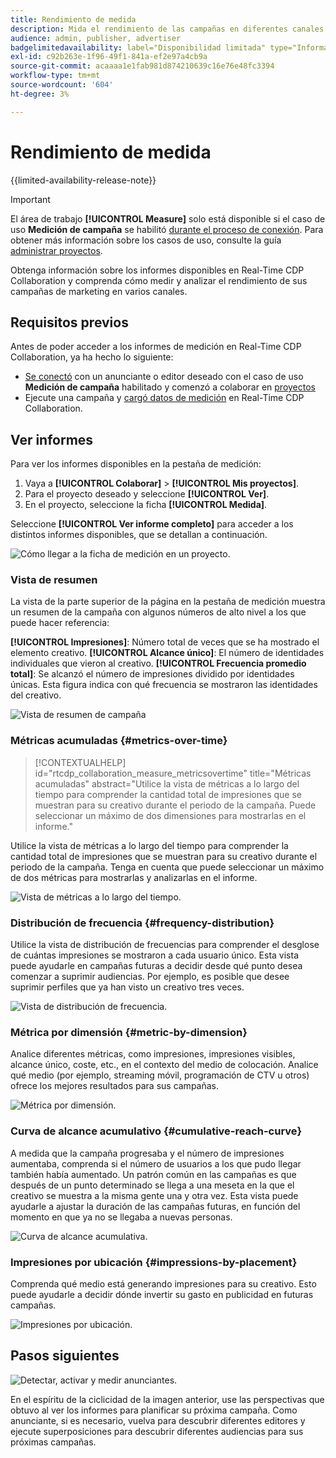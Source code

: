 ```yaml
---
title: Rendimiento de medida
description: Mida el rendimiento de las campañas en diferentes canales. Aprenda a utilizar e interpretar varios informes.
audience: admin, publisher, advertiser
badgelimitedavailability: label="Disponibilidad limitada" type="Informative" url="https://helpx.adobe.com/legal/product-descriptions/real-time-customer-data-platform-collaboration.html newtab=true"
exl-id: c92b263e-1f96-49f1-841a-ef2e97a4cb9a
source-git-commit: acaaaa1e1fab981d874210639c16e76e48fc3394
workflow-type: tm+mt
source-wordcount: '604'
ht-degree: 3%

---
```


# Rendimiento de medida

{{limited-availability-release-note}}

>[!IMPORTANT]
>
>El área de trabajo **[!UICONTROL Measure]** solo está disponible si el caso de uso **Medición de campaña** se habilitó [durante el proceso de conexión](../connect/establishing-connections.md#connection-settings). Para obtener más información sobre los casos de uso, consulte la guía [administrar proyectos](./manage-projects.md#project-use-cases).

Obtenga información sobre los informes disponibles en Real-Time CDP Collaboration y comprenda cómo medir y analizar el rendimiento de sus campañas de marketing en varios canales.

## Requisitos previos

Antes de poder acceder a los informes de medición en Real-Time CDP Collaboration, ya ha hecho lo siguiente:

* [Se conectó](/help/guide/connect/establishing-connections.md) con un anunciante o editor deseado con el caso de uso **Medición de campaña** habilitado y comenzó a colaborar en [proyectos](/help/guide/collaborate/manage-projects.md)
* Ejecute una campaña y [cargó datos de medición](/help/guide/setup/onboard-measurement-data.md) en Real-Time CDP Collaboration.

## Ver informes

Para ver los informes disponibles en la pestaña de medición:

1. Vaya a **[!UICONTROL Colaborar]** > **[!UICONTROL Mis proyectos]**.
2. Para el proyecto deseado y seleccione **[!UICONTROL Ver]**.
3. En el proyecto, seleccione la ficha **[!UICONTROL Medida]**.

Seleccione **[!UICONTROL Ver informe completo]** para acceder a los distintos informes disponibles, que se detallan a continuación.

![Cómo llegar a la ficha de medición en un proyecto.](/help/assets/collaborate/measure/measurement.gif)

### Vista de resumen

La vista de la parte superior de la página en la pestaña de medición muestra un resumen de la campaña con algunos números de alto nivel a los que puede hacer referencia:

**[!UICONTROL Impresiones]**: Número total de veces que se ha mostrado el elemento creativo.
**[!UICONTROL Alcance único]**: El número de identidades individuales que vieron al creativo.
**[!UICONTROL Frecuencia promedio total]**: Se alcanzó el número de impresiones dividido por identidades únicas. Esta figura indica con qué frecuencia se mostraron las identidades del creativo.

![Vista de resumen de campaña](/help/assets/collaborate/measure/campaign-summary.png)

### Métricas acumuladas {#metrics-over-time}

>[!CONTEXTUALHELP]
>id="rtcdp_collaboration_measure_metricsovertime"
>title="Métricas acumuladas"
>abstract="Utilice la vista de métricas a lo largo del tiempo para comprender la cantidad total de impresiones que se muestran para su creativo durante el periodo de la campaña. Puede seleccionar un máximo de dos dimensiones para mostrarlas en el informe."

Utilice la vista de métricas a lo largo del tiempo para comprender la cantidad total de impresiones que se muestran para su creativo durante el periodo de la campaña. Tenga en cuenta que puede seleccionar un máximo de dos métricas para mostrarlas y analizarlas en el informe.

![Vista de métricas a lo largo del tiempo.](/help/assets/collaborate/measure/metrics-over-time.png)

### Distribución de frecuencia {#frequency-distribution}

Utilice la vista de distribución de frecuencias para comprender el desglose de cuántas impresiones se mostraron a cada usuario único. Esta vista puede ayudarle en campañas futuras a decidir desde qué punto desea comenzar a suprimir audiencias. Por ejemplo, es posible que desee suprimir perfiles que ya han visto un creativo tres veces.

![Vista de distribución de frecuencia.](/help/assets/collaborate/measure/frequency-distribution.gif)

### Métrica por dimensión {#metric-by-dimension}

Analice diferentes métricas, como impresiones, impresiones visibles, alcance único, coste, etc., en el contexto del medio de colocación. Analice qué medio (por ejemplo, streaming móvil, programación de CTV u otros) ofrece los mejores resultados para sus campañas.

![Métrica por dimensión.](/help/assets/collaborate/measure/metric-by-dimension.png)

### Curva de alcance acumulativo {#cumulative-reach-curve}

A medida que la campaña progresaba y el número de impresiones aumentaba, comprenda si el número de usuarios a los que pudo llegar también había aumentado. Un patrón común en las campañas es que después de un punto determinado se llega a una meseta en la que el creativo se muestra a la misma gente una y otra vez. Esta vista puede ayudarle a ajustar la duración de las campañas futuras, en función del momento en que ya no se llegaba a nuevas personas.

![Curva de alcance acumulativa.](/help/assets/collaborate/measure/cumulative-reach-curve.png)

### Impresiones por ubicación {#impressions-by-placement}

Comprenda qué medio está generando impresiones para su creativo. Esto puede ayudarle a decidir dónde invertir su gasto en publicidad en futuras campañas.

![Impresiones por ubicación.](/help/assets/collaborate/measure/impressions-by-placement.png)

## Pasos siguientes

![Detectar, activar y medir anunciantes.](/help/assets/end-to-end-workflow/discover-activate-measure.png)

En el espíritu de la ciclicidad de la imagen anterior, use las perspectivas que obtuvo al ver los informes para planificar su próxima campaña. Como anunciante, si es necesario, vuelva para descubrir diferentes editores y ejecute superposiciones para descubrir diferentes audiencias para sus próximas campañas.
